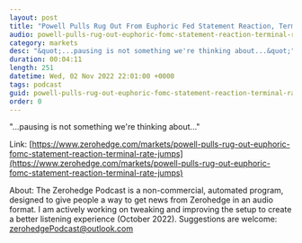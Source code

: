 ```yaml
---
layout: post
title: "Powell Pulls Rug Out From Euphoric Fed Statement Reaction, Terminal Rate Spikes"
audio: powell-pulls-rug-out-euphoric-fomc-statement-reaction-terminal-rate-jumps-1
category: markets
desc: "&quot;...pausing is not something we're thinking about...&quot;"
duration: 00:04:11
length: 251
datetime: Wed, 02 Nov 2022 22:01:00 +0000
tags: podcast
guid: powell-pulls-rug-out-euphoric-fomc-statement-reaction-terminal-rate-jumps-0
order: 0
---
```

&quot;...pausing is not something we're thinking about...&quot;

Link: [https://www.zerohedge.com/markets/powell-pulls-rug-out-euphoric-fomc-statement-reaction-terminal-rate-jumps](https://www.zerohedge.com/markets/powell-pulls-rug-out-euphoric-fomc-statement-reaction-terminal-rate-jumps)

About: The Zerohedge Podcast is a non-commercial, automated program, designed to give people a way to get news from Zerohedge in an audio format.  I am actively working on tweaking and improving the setup to create a better listening experience (October 2022).  Suggestions are welcome: [zerohedgePodcast@outlook.com](mailto:zerohedgePodcast@outlook.com)